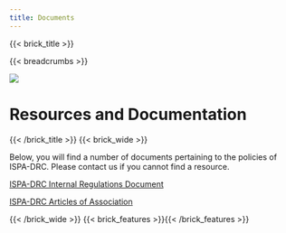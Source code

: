 ```yaml
---
title: Documents
---
```

{{< brick_title >}}

{{< breadcrumbs >}}

![](/uploads/photos/bricks.png)

# Resources and Documentation

{{< /brick_title >}}
{{< brick_wide >}}

Below, you will find a number of documents pertaining to the policies of ISPA-DRC.
Please contact us if you cannot find a resource.

<a class="has_icon" href=http://localhost:1313/uploads/documents/ISPADRC_Internal_Regulations_Document.pdf>ISPA-DRC Internal Regulations Document</a>

<a class="has_icon" href=http://localhost:1313/uploads/documents/ISPADRC_Articles_of_Association.pdf>ISPA-DRC Articles of Association</a>
<!-- ![ISPA-DRC International Regulations Document]<uploads/documents/ISPADRC_International_Regulations_Document.pdf> -->
<!-- ![ISPA-DRC Articles of Association] <uploads/documents/ISPADRC_Articles_of_Association.pdf> -->

{{< /brick_wide >}}
{{< brick_features >}}{{< /brick_features >}}